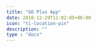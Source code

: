 ```yaml
---
title: "GO Plus App"
date: 2018-12-29T11:02:05+06:00
icon: "ti-location-pin"
description: ""
type : "docs"
---
```

